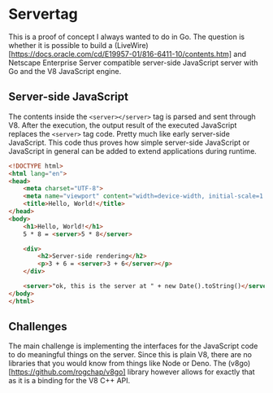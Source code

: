 # Servertag

This is a proof of concept I always wanted to do in Go. The question is whether it is possible to build a (LiveWire)[https://docs.oracle.com/cd/E19957-01/816-6411-10/contents.htm] and Netscape Enterprise Server compatible server-side JavaScript server with Go and the V8 JavaScript engine.

## Server-side JavaScript

The contents inside the `<server></server>` tag is parsed and sent through V8. After the execution, the output result of the executed JavaScript replaces the `<server>` tag code. Pretty much like early server-side JavaScript. This code thus proves how simple server-side JavaScript or JavaScript in general can be added to extend applications during runtime. 

```html
<!DOCTYPE html>
<html lang="en">
<head>
    <meta charset="UTF-8">
    <meta name="viewport" content="width=device-width, initial-scale=1.0">
    <title>Hello, World!</title>
</head>
<body>
    <h1>Hello, World!</h1>
    5 * 8 = <server>5 * 8</server>

    <div>
        <h2>Server-side rendering</h2>
        <p>3 + 6 = <server>3 + 6</server></p>
    </div>

    <server>"ok, this is the server at " + new Date().toString()</server>
</body>
</html>
```

## Challenges

The main challenge is implementing the interfaces for the JavaScript code to do meaningful things on the server. Since this is plain V8, there are no libraries that you would know from things like Node or Deno. The (v8go)[https://github.com/rogchap/v8go] library however allows for exactly that as it is a binding for the V8 C++ API.